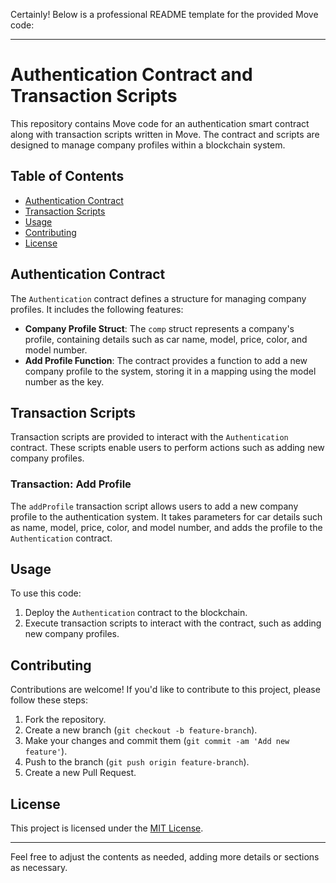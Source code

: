 Certainly! Below is a professional README template for the provided Move code:

---

# Authentication Contract and Transaction Scripts

This repository contains Move code for an authentication smart contract along with transaction scripts written in Move. The contract and scripts are designed to manage company profiles within a blockchain system.

## Table of Contents

- [Authentication Contract](#authentication-contract)
- [Transaction Scripts](#transaction-scripts)
- [Usage](#usage)
- [Contributing](#contributing)
- [License](#license)

## Authentication Contract

The `Authentication` contract defines a structure for managing company profiles. It includes the following features:

- **Company Profile Struct**: The `comp` struct represents a company's profile, containing details such as car name, model, price, color, and model number.
- **Add Profile Function**: The contract provides a function to add a new company profile to the system, storing it in a mapping using the model number as the key.

## Transaction Scripts

Transaction scripts are provided to interact with the `Authentication` contract. These scripts enable users to perform actions such as adding new company profiles.

### Transaction: Add Profile

The `addProfile` transaction script allows users to add a new company profile to the authentication system. It takes parameters for car details such as name, model, price, color, and model number, and adds the profile to the `Authentication` contract.

## Usage

To use this code:

1. Deploy the `Authentication` contract to the blockchain.
2. Execute transaction scripts to interact with the contract, such as adding new company profiles.

## Contributing

Contributions are welcome! If you'd like to contribute to this project, please follow these steps:

1. Fork the repository.
2. Create a new branch (`git checkout -b feature-branch`).
3. Make your changes and commit them (`git commit -am 'Add new feature'`).
4. Push to the branch (`git push origin feature-branch`).
5. Create a new Pull Request.

## License

This project is licensed under the [MIT License](LICENSE).

---

Feel free to adjust the contents as needed, adding more details or sections as necessary.
